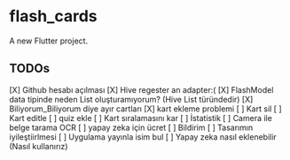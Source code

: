 # flash_cards

A new Flutter project.

## TODOs

[X] Github hesabı açılması
[X] Hive regester an adapter:(
[X] FlashModel data tipinde neden List oluşturamıyorum? (Hive List<Dynamic> türündedir)
[X] Biliyorum_Biliyorum diye ayır cartları
[X] kart ekleme problemi
[ ] Kart sil
[ ] Kart editle
[ ] quiz ekle
[ ] Kart sıralamasını kar
[ ] İstatistik
[ ] Camera ile belge tarama OCR
[ ] yapay zeka için ücret
[ ] Bildirim
[ ] Tasarımın iyileştiirlmesi
[ ] Uygulama yayınla isim bul
[ ] Yapay zeka nasıl eklenebilir (Nasıl kullanırız)